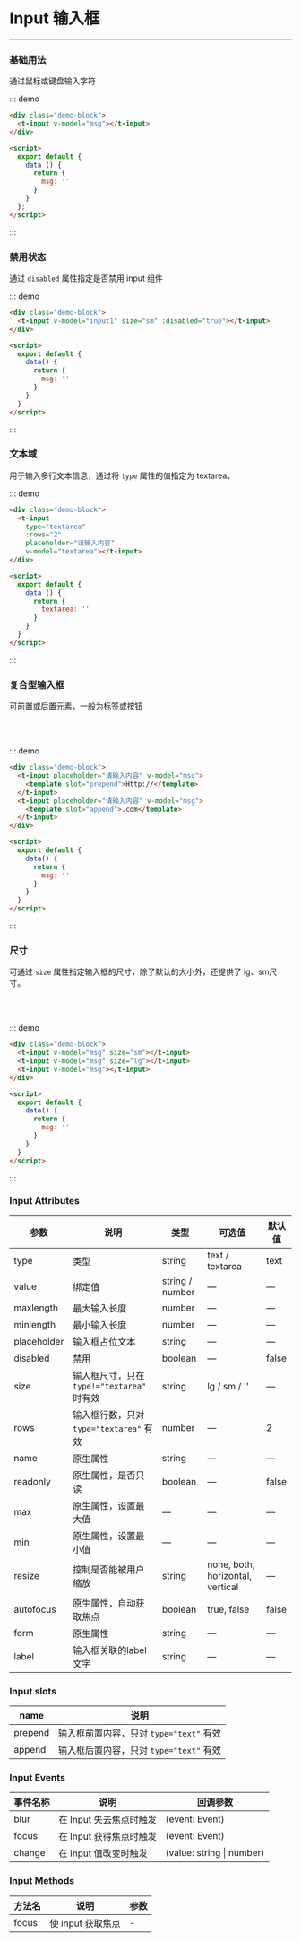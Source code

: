 <script>
  module.exports = {
    data () {
      return {
        msg: '',
        input1: '',
        input2: '',
        input3: '',
        input4: '',
        input5: '',
        input6: '',
        input7: '',
        input8: '',
        textarea: ''
      }
    },
    methods: {
      open() {
        this.$alert('这是一条消息提示');
      }
    }
  };
</script>

# Input 输入框
----
### 基础用法
通过鼠标或键盘输入字符

<div class="demo-block">
  <t-input v-model="msg"></t-input>
</div>

::: demo
```html
<div class="demo-block">
  <t-input v-model="msg"></t-input>
</div>

<script>
  export default {
    data () {
      return {
        msg: ''
      }
    }
  };
</script>

```
:::


### 禁用状态
通过 `disabled` 属性指定是否禁用 input 组件

<div class="demo-block">
  <t-input v-model="input1" size="sm" :disabled="true"></t-input>
</div>

::: demo
```html
<div class="demo-block">
  <t-input v-model="input1" size="sm" :disabled="true"></t-input>
</div>

<script>
  export default {
    data() {
      return {
        msg: ''
      }
    }
  }
</script>

```
:::


### 文本域
用于输入多行文本信息，通过将 `type` 属性的值指定为 textarea。

<div class="demo-block">
  <t-input
    type="textarea"
    :rows="2"
    placeholder="请输入内容"
    v-model="input2"></t-input>
</div>

::: demo
```html
<div class="demo-block">
  <t-input
    type="textarea"
    :rows="2"
    placeholder="请输入内容"
    v-model="textarea"></t-input>
</div>

<script>
  export default {
    data () {
      return {
        textarea: ''
      }
    }
  }
</script>

```
:::


### 复合型输入框
可前置或后置元素，一般为标签或按钮

<div class="demo-block">  
  <t-input placeholder="请输入内容" v-model="input3">
    <template slot="prepend">Http://</template>
  </t-input>
  <br/>
  <br/>
  <t-input placeholder="请输入内容" v-model="input4">
    <template slot="append">.com</template>
  </t-input>
</div>

::: demo
```html
<div class="demo-block">
  <t-input placeholder="请输入内容" v-model="msg">
    <template slot="prepend">Http://</template>
  </t-input>
  <t-input placeholder="请输入内容" v-model="msg">
    <template slot="append">.com</template>
  </t-input>
</div>

<script>
  export default {
    data() {
      return {
        msg: ''
      }
    }
  }
</script>

```
:::


### 尺寸
 可通过 `size` 属性指定输入框的尺寸，除了默认的大小外，还提供了 lg、sm尺寸。
 
<div class="demo-block">
  <t-input v-model="input5" size="sm"></t-input>
  <br/>
  <t-input v-model="input6" size="lg"></t-input>
  <br/>
  <t-input v-model="input7"></t-input>
</div>

::: demo
```html
<div class="demo-block">
  <t-input v-model="msg" size="sm"></t-input>
  <t-input v-model="msg" size="lg"></t-input>
  <t-input v-model="msg"></t-input>
</div>

<script>
  export default {
    data() {
      return {
        msg: ''
      }
    }
  }
</script>

```
:::


### Input Attributes

| 参数          | 说明            | 类型            | 可选值                 | 默认值   |
|-------------  |---------------- |---------------- |---------------------- |-------- |
| type         | 类型   | string  | text / textarea | text |
| value         | 绑定值           | string / number  | — | — |
| maxlength     | 最大输入长度      | number          |  —  | — |
| minlength     | 最小输入长度      | number          | — | — |
| placeholder   | 输入框占位文本    | string          | — | — |
| disabled      | 禁用            | boolean         | — | false   |
| size          | 输入框尺寸，只在 `type!="textarea"` 时有效      | string          | lg / sm / ''  | — |
| rows          | 输入框行数，只对 `type="textarea"` 有效  |  number | — |  2   |
| name | 原生属性 | string | — | — |
| readonly | 原生属性，是否只读 | boolean | — | false |
| max | 原生属性，设置最大值 | — | — | — |
| min | 原生属性，设置最小值 | — | — | — |
| resize | 控制是否能被用户缩放 | string | none, both, horizontal, vertical | — |
| autofocus | 原生属性，自动获取焦点 | boolean | true, false | false |
| form | 原生属性 | string | — | — |
| label | 输入框关联的label文字 | string | — | — |

### Input slots
| name | 说明 |
|------|--------|
| prepend | 输入框前置内容，只对 `type="text"` 有效 |
| append | 输入框后置内容，只对 `type="text"` 有效 |

### Input Events
| 事件名称 | 说明 | 回调参数 |
|---------|--------|---------|
| blur | 在 Input 失去焦点时触发 | (event: Event) |
| focus | 在 Input 获得焦点时触发 | (event: Event) |
| change | 在 Input 值改变时触发 | (value: string \| number) |

### Input Methods
| 方法名 | 说明 | 参数 |
| ---- | ---- | ---- |
| focus | 使 input 获取焦点 | - |